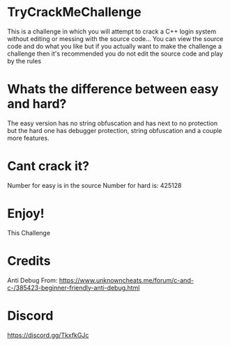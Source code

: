 # TryCrackMeChallenge
This is a challenge in which you will attempt to crack a C++ login system without editing or messing with the source code... You can view the source code and do what you like
but if you actually want to make the challenge a challenge then it's recommended you do not edit the source code and play by the rules

# Whats the difference between easy and hard?
The easy version has no string obfuscation and has next to no protection but the hard one has debugger protection, string obfuscation and a couple more features.

# Cant crack it?
Number for easy is in the source
Number for hard is: 425128

# Enjoy!
This Challenge

# Credits
Anti Debug From: https://www.unknowncheats.me/forum/c-and-c-/385423-beginner-friendly-anti-debug.html


# Discord
https://discord.gg/TkxfkGJc
